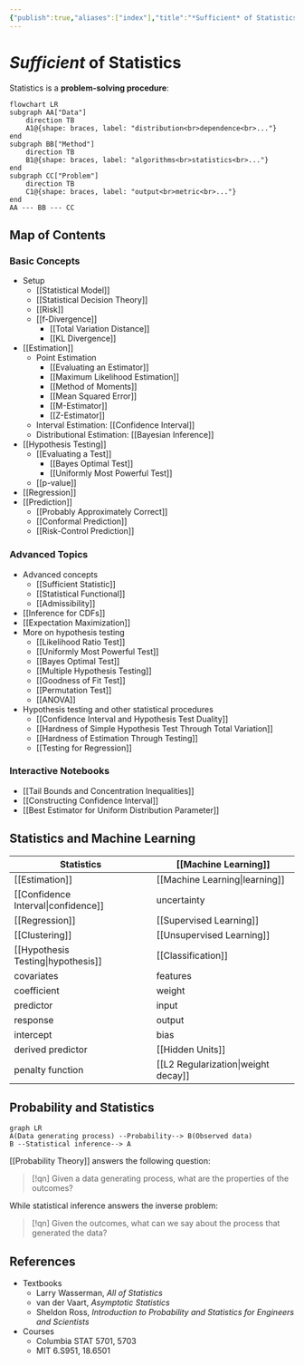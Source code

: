```yaml
---
{"publish":true,"aliases":["index"],"title":"*Sufficient* of Statistics","created":"2023-10-17T21:41:50","modified":"2025-08-05T23:35:29","cssclasses":"","type":"index","sup":["[[Math]]"],"state":"[[%wip]]","banner":"https://raw.githubusercontent.com/zcysxy/Figurebed/master/img/20231017221426.png","banner_icon":"🔮","reference":"AOS"}
---
```



# *Sufficient* of Statistics

Statistics is a **problem-solving procedure**:

```mermaid
flowchart LR
subgraph AA["Data"]
    direction TB
    A1@{shape: braces, label: "distribution<br>dependence<br>..."}
end
subgraph BB["Method"]
    direction TB
    B1@{shape: braces, label: "algorithms<br>statistics<br>..."}
end
subgraph CC["Problem"]
    direction TB
    C1@{shape: braces, label: "output<br>metric<br>..."}
end
AA --- BB --- CC
```

## Map of Contents

### Basic Concepts

- Setup
    - [[Statistical Model]]
    - [[Statistical Decision Theory]]
    - [[Risk]]
    - [[f-Divergence]]
        - [[Total Variation Distance]]
        - [[KL Divergence]]
- [[Estimation]]
    - Point Estimation
        - [[Evaluating an Estimator]]
        - [[Maximum Likelihood Estimation]]
        - [[Method of Moments]]
        - [[Mean Squared Error]]
        - [[M-Estimator]]
        - [[Z-Estimator]]
    - Interval Estimation: [[Confidence Interval]]
    - Distributional Estimation: [[Bayesian Inference]]
- [[Hypothesis Testing]]
    - [[Evaluating a Test]]
        - [[Bayes Optimal Test]]
        - [[Uniformly Most Powerful Test]]
    - [[p-value]]
- [[Regression]]
- [[Prediction]]
    - [[Probably Approximately Correct]]
    - [[Conformal Prediction]]
    - [[Risk-Control Prediction]]

### Advanced Topics

- Advanced concepts
    - [[Sufficient Statistic]]
    - [[Statistical Functional]]
    - [[Admissibility]]
- [[Inference for CDFs]]
- [[Expectation Maximization]]
- More on hypothesis testing
    - [[Likelihood Ratio Test]]
    - [[Uniformly Most Powerful Test]]
    - [[Bayes Optimal Test]]
    - [[Multiple Hypothesis Testing]]
    - [[Goodness of Fit Test]]
    - [[Permutation Test]]
    - [[ANOVA]]
- Hypothesis testing and other statistical procedures
    - [[Confidence Interval and Hypothesis Test Duality]]
    - [[Hardness of Simple Hypothesis Test Through Total Variation]]
    - [[Hardness of Estimation Through Testing]]
    - [[Testing for Regression]]

### Interactive Notebooks

- [[Tail Bounds and Concentration Inequalities]]
- [[Constructing Confidence Interval]]
- [[Best Estimator for Uniform Distribution Parameter]]

## Statistics and Machine Learning



| Statistics                          | **[[Machine Learning]]**            |
| ----------------------------------- | ----------------------------------- |
| [[Estimation]]                      | [[Machine Learning\|learning]]      |
| [[Confidence Interval\|confidence]] | uncertainty                         |
| [[Regression]]                      | [[Supervised Learning]]             |
| [[Clustering]]                      | [[Unsupervised Learning]]           |
| [[Hypothesis Testing\|hypothesis]]  | [[Classification]]                  |
| covariates                          | features                            |
| coefficient                         | weight                              |
| predictor                           | input                               |
| response                            | output                              |
| intercept                           | bias                                |
| derived predictor                   | [[Hidden Units]]                    |
| penalty function                    | [[L2 Regularization\|weight decay]] |

## Probability and Statistics

```mermaid
graph LR
A(Data generating process) --Probability--> B(Observed data)
B --Statistical inference--> A
```

[[Probability Theory]] answers the following question:

> [!qn] Given a data generating process, what are the properties of the outcomes?

While statistical inference answers the inverse problem:

> [!qn] Given the outcomes, what can we say about the process that generated the data?

## References

- Textbooks
    - Larry Wasserman, *All of Statistics*
    - van der Vaart, *Asymptotic Statistics*
    - Sheldon Ross, *Introduction to Probability and Statistics for Engineers and Scientists*
- Courses
    - Columbia STAT 5701, 5703
    - MIT 6.S951, 18.6501
